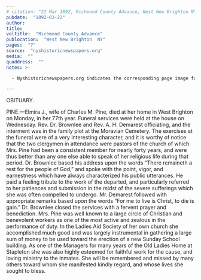 ```yaml
---
# citation: "22 Mar 1892, Richmond County Advance, West New Brighton NY, p7, nyshistoricnewspapers.org."
pubdate:  "1892-03-22"
author: 
title: 
voltitle:  "Richmond County Advance"
publocation:  "West New Brighton  NY"
pages:  "7"
source:  "nyshistoricnewspapers.org"
media:  ""
quaddress:  ""
notes: >-

  - Nyshistoricnewspapers.org indicates the corresponding page image for this item is from 1890, however, an examination of the original will provide many items proving the correct date is in March 1892.

---
```

OBITUARY.

PINE.—Elmira J., wife of Charles M. Pine, died at her home in West Brighton on Monday, in her 77th year. Funeral services were held at the house on Wednesday. Rev. Dr. Brownlee and Rev. A. H. Demarest officiating, and the interment was in the family plot at the Moravian Cemetery. The exercises at the funeral were of a very interesting character, and it is worthy of notice that the two clergymen in attendance were pastors of the church of which Mrs. Pine had been a consistent member for nearly forty years, and were thus better than any one else able to speak of her religious life during that period. Dr. Brownlee based his address upon the words “There remaineth a rest for the people of God,” and spoke with the point, vigor, and earnestness which have always characterized his public utterances. He paid a feeling tribute to the work of the departed, and particularly referred to her patiences and submission in the midst of the severe sufferings which she was often compelled to undergo. Mr. Demarest followed with appropriate remarks based upon the words “For me to live is Christ, to die is gain.” Dr. Brownlee closed the services with a fervent prayer and benediction. Mrs. Pine was well known to a large circle of Christian and benevolent workers as one of the most active and zealous in the performance of duty. In the Ladies Aid Society of her own church she accomplished much good and was largely instrumental in gathering a large sum of money to be used toward the erection of a new Sunday School building. As one of the Managers for many years of the Old Ladies Home at Stapleton she was also highly esteemed for faithful work for the cause, and loving ministry to the inmates. She will be remembered and missed by many others toward whom she manifested kindly regard, and whose lives she sought to bless. 

